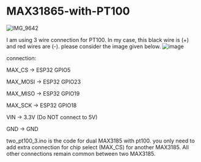 # MAX31865-with-PT100

![IMG_9642](https://github.com/user-attachments/assets/609891ca-98bd-48d7-a10d-a84689e06e8d)

I am using 3 wire connection for PT100.
In my case, this black wire is (+) and red wires are (-). please consider the image given below.
![image](https://github.com/user-attachments/assets/d8b04e5a-61e3-4c7f-9b17-a2a9129e8038)

connection:

MAX_CS → ESP32 GPIO5

MAX_MOSI → ESP32 GPIO23

MAX_MISO → ESP32 GPIO19

MAX_SCK → ESP32 GPIO18

VIN → 3.3V (Do NOT connect to 5V)

GND → GND


two_pt100_3.ino is the code for dual MAX3185 with pt100.
you only need to add extra connection for chip select (MAX_CS) for another MAX3185. All other connections remain common between two MAX3185.
